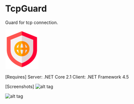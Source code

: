 # TcpGuard
Guard for tcp connection.

![alt tag](https://github.com/aaasoft/TcpGuard/raw/master/logo.png)

[Requires]
Server: .NET Core 2.1
Client: .NET Framework 4.5

[Screenshots]
![alt tag](https://github.com/aaasoft/TcpGuard/raw/master/Screenshot/1.png)

![alt tag](https://github.com/aaasoft/TcpGuard/raw/master/Screenshot/2.png)